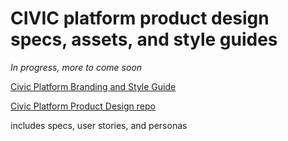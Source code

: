 # CIVIC platform product design specs, assets, and style guides

*In progress, more to come soon*

[Civic Platform Branding and Style Guide](https://github.com/hackoregon/Civic-platform-info/blob/master/Civic-Style-Guide-v1.0.pdf)

[Civic Platform Product Design repo](https://github.com/hackoregon/platform-product-design)

includes specs, user stories, and personas
